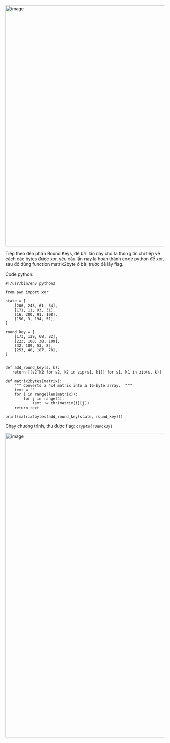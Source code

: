 <img width="760" alt="image" src="https://github.com/Vanmaxohp/EHC_Challenge_CryptoHack/assets/90485791/72feb05c-afd2-4570-8cc7-63aaa7512ec9">

Tiếp theo đến phần Round Keys, đề bài lần này cho ta thông tin chi tiếp về cách các bytes được xor, yêu cầu lần này là hoàn thành code python để xor, sau đó dùng function matrix2byte ở bài trước để lấy flag.

Code python:
```
#!/usr/bin/env python3

from pwn import xor

state = [
    [206, 243, 61, 34],
    [171, 11, 93, 31],
    [16, 200, 91, 108],
    [150, 3, 194, 51],
]

round_key = [
    [173, 129, 68, 82],
    [223, 100, 38, 109],
    [32, 189, 53, 8],
    [253, 48, 187, 78],
]


def add_round_key(s, k):
   return [[s2^k2 for s2, k2 in zip(s1, k1)] for s1, k1 in zip(s, k)]

def matrix2bytes(matrix):
    """ Converts a 4x4 matrix into a 16-byte array.  """
    text = ''
    for i in range(len(matrix)):
        for j in range(4):
            text += chr(matrix[i][j])
    return text

print(matrix2bytes(add_round_key(state, round_key)))
```

Chạy chương trình, thu được flag: `crypto{r0undk3y}`

<img width="960" alt="image" src="https://github.com/Vanmaxohp/EHC_Challenge_CryptoHack/assets/90485791/1ef53116-52e2-4359-b341-a60945194f2f">
